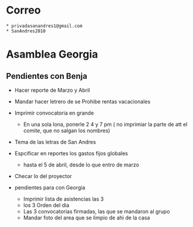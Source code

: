 # Correo
    * privadasanandres1@gmail.com
    * SanAndres2010


# Asamblea Georgia

## Pendientes con Benja

* Hacer reporte de Marzo y Abril
* Mandar hacer letrero de se Prohibe rentas vacacionales
* Imprimir convocatoria en grande
    * En una sola lona, ponerle 2 4 y 7 pm ( no imprimiar la parte de att el comite, que no salgan los nombres)


* Tema de las letras de San Andres
* Espcificar en reportes los gastos fijos globales
    * hasta el 5 de abril, desde lo que entro de marzo

* Checar lo del proyector


* pendientes para con Georgia
    * Imprimir lista de asistencias las 3
    * los 3 Orden del dia
    * Las 3 convocatorias firmadas, las que se mandaron al grupo
    * Mandar foto del area que se limpio de ahi de la casa



